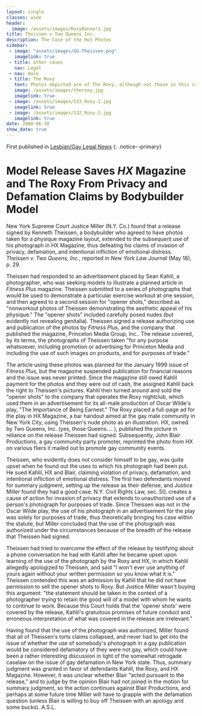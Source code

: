 ```yaml
---
layout: single
classes: wide
header:
  image: /assets/images/RoxyBanner1.jpg
title: Theissen v Two Queens Inc.    
description: The Case of the Hot Photos
sidebar:
 - image: "assets/images/GG-Theissen.png"
   imagelink: true
 - title: other cases
   nav: Legal
 - nav: Hale  
 - title: The Roxy
   text: Photos depicted are of The Roxy, although not those in this case. Where's Glenndo?
   image: /assets/images/theroxy.jpg
   imagelink: true
 - image: /assets/images/133_Roxy-2.jpg
   imagelink: true
 - image: /assets/images/132_Roxy-2.jpg
   imagelink: true
date: 2000-06-30
show_date: true
---
```


First published in [Lesbian/Gay Legal News](http://www.qrd.org/qrd/www/legal/lgln/06.00.html)
{: .notice--primary}

# Model Release Saves _HX_ Magazine and The Roxy From Privacy and Defamation Claims by Bodybuilder Model

New York Supreme Court Justice Miller (N.Y. Co.) found that a release signed by Kenneth Theissen, a bodybuilder who agreed to have photos taken for a physique magazine layout, extended to the subsequent use of his photograph in HX Magazine, thus defeating his claims of invasion of privacy, defamation, and intentional infliction of emotional distress. _Theissen v. Two Queens, Inc._, reported in _New York Law Journal_ (May 18), p. 29.

Theissen had responded to an advertisement placed by Sean Kahlil, a photographer, who was seeking models to illustrate a planned article in _Fitness Plus_ magazine. Theissen submitted to a series of photographs that would be used to demonstrate a particular exercise workout at one session, and then agreed to a second session for "opener shots," described as "nonworkout photos of Theissen demonstrating the aesthetic appeal of his physique." The "opener shots" included carefully posed nudes (but evidently not revealing genitalia). Theissen signed a release authorizing use and publication of the photos by _Fitness Plus_, and the company that published the magazine, Princeton Media Group, Inc.. The release covered, by its terms, the photographs of Theissen taken "for any purpose whatsoever, including promotion or advertising for Princeton Media and including the use of such images on products, and for purposes of trade."

The article using these photos was planned for the January 1999 issue of _Fitness Plus_, but the magazine suspended publication for financial reasons and the issue was never printed. Since the magazine still owed Kahlil payment for the photos and they were out of cash, the assigned Kahlil back the right to Theissen's pictures. Kahlil then turned around and sold the "opener shots" to the company that operates the Roxy nightclub, which used them in an advertisement for its all-male production of Oscar Wilde's play, "The Importance of Being Earnest." The Roxy placed a full-page ad for the play in HX Magazine, a bar handout aimed at the gay male community in New York City, using Theissen's nude photo as an illustration. HX, owned by Two Queens, Inc. (yes, those Queens.... ), published the picture in reliance on the release Theissen had signed. Subsequently, John Blair Productions, a gay community party promoter, reprinted the photo from HX on various fliers it mailed out to promote gay community events.

Theissen, who evidently does not consider himself to be gay, was quite upset when he found out the uses to which his photograph had been put. He sued Kahlil, HX and Blair, claiming violation of privacy, defamation, and intentional infliction of emotional distress. The first two defendants moved for summary judgment, setting up the release as their defense, and Justice Miller found they had a good case. N.Y. Civil Rights Law, sec. 50, creates a cause of action for invasion of privacy that extends to unauthorized use of a person's photograph for purposes of trade. Since Theissen was not in the Oscar Wilde play, the use of his photograph in an advertisement for the play was solely for purposes of trade, thus theoretically bringing his case within the statute, but Miller concluded that the use of the photograph was authorized under the circumstances because of the breadth of the release that Theissen had signed.

Theissen had tried to overcome the effect of the release by testifying about a phone conversation he had with Kahlil after he became upset upon learning of the use of the photograph by the Roxy and HX, in which Kahlil allegedly apologized to Theissen, and said "I won't ever use anything of yours again without your written permission so you know what it is." Theissen contended this was an admission by Kahlil that he did not have permission to sell the opener shots to Roxy. But Justice Miller wasn't buying this argument: "the statement should be taken in the context of a photographer trying to retain the good will of a model with whom he wants to continue to work. Because this Court holds that the 'opener shots' were covered by the release, Kahlil's gratuitous promises of future conduct and erroneous interpretation of what was covered in the release are irrelevant."

Having found that the use of the photograph was authorized, Miller found that all of Theissen's torts claims collapsed, and never had to get into the issue of whether the use of somebody's photograph in a gay publication would be considered defamatory of they were not gay, which could have been a rather interesting discussion in light of the somewhat retrogade caselaw on the issue of gay defamation in New York state. Thus, summary judgment was granted in favor of defendants Kahlil, the Roxy, and HX Magazine. However, it was unclear whether Blair "acted pursuant to the release," and to judge by the opinion Blair had not joined in the motion for summary judgment, so the action continues against Blair Productions, and perhaps at some future time Miller will have to grapple with the defamation question (unless Blair is willing to buy off Theissen with an apology and some bucks). A.S.L.